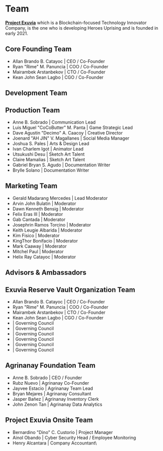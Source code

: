# Team

[**Project Exuvia**](https://exuvia.network) which is a Blockchain-focused Technology Innovator Company, is the one who is developing Heroes Uprising and is founded in early 2021.



## Core Founding Team

* Allan Brando B. Catayoc | CEO / Co-Founder
* Ryan "Rime" M. Panuncia | COO / Co-Founder
* Mairambek Arstanbekov | CTO / Co-Founder
* Kean John Sean Lagbo | CGO / Co-Founder

## Development Team



## Production Team

* Anne B. Sobrado | Communication Lead
* Luis Miguel "CoCoButter" M. Panta | Game Strategic Lead
* Dave Agustin "Decimo" A. Caacoy | Creative Director
* Joenard "AH JIN" V. Magallanes | Social Media Manager
* Joshua S. Pales | Arts & Design Lead
* Ivan Charlem Igot | Animator Lead&#x20;
* Utsukushi Desu | Sketch Art Talent&#x20;
* Claire Mamalias | Sketch Art Talent&#x20;
* Gabriel Bryan S. Agudo | Documentation Writer
* Brylle Solano | Documentation Writer

## Marketing Team

* Gerald Madarang Mercedes | Lead Moderator
* Arvin John Bulatin | Moderator
* Dawn Kenneth Bensig | Moderator
* Felix Eras III | Moderator
* Gab Cantada | Moderator
* Josephrin Ramos Torcino | Moderator
* Keith Leugie Albarida | Moderator
* Kim Fisico | Moderator
* KingThor Bonifacio | Moderator
* Mark Caaway | Moderator
* Mitchel Paul | Moderator
* Helix Ray Catayoc | Moderator

## Advisors & Ambassadors&#x20;

## Exuvia Reserve Vault Organization Team

* Allan Brando B. Catayoc | CEO / Co-Founder
* Ryan "Rime" M. Panuncia | COO / Co-Founder
* Mairambek Arstanbekov | CTO / Co-Founder
* Kean John Sean Lagbo | CGO / Co-Founder
* &#x20;\| Governing Council
* &#x20;\| Governing Council
* &#x20;\| Governing Council
* &#x20;\| Governing Council
* &#x20;\| Governing Council
* &#x20;\| Governing Council

## Agrinanay Foundation Team

* Anne B. Sobrado | CEO / Founder
* Rubz Nuevo | Agrinanay Co-Founder
* Jayvee Estacio | Agrinanay Team Lead
* Bryan Mejares | Agrinanay Consultant
* Jasper Bañez | Agrinanay Inventory Clerk
* John Zenon Tan | Agrinanay Data Analytics

## Project Exuvia Onsite Team

* Bernardino "Dino" C. Custorio | Project Manager
* Ainol Obando | Cyber Security Head / Employee Monitoring
* Henry Alcantara | Company Accountant\
